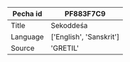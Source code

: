 |Pecha id | PF883F7C9
| --- | --- 
|Title | Sekoddeśa 
|Language | ['English', 'Sanskrit']
|Source | 'GRETIL'
